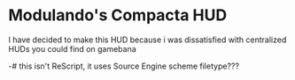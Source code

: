 # Modulando's Compacta HUD
I have decided to make this HUD because i was dissatisfied with centralized HUDs you could find on gamebana

-# this isn't ReScript, it uses Source Engine scheme filetype???
